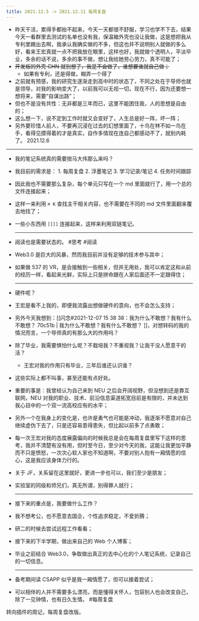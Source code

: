 ```yaml
---
title: 2021.12.5 -> 2021.12.11 每周复盘
---
```


- 昨天干活，累得手都抬不起来，今天一天都很不舒服，学习也学不下去，结果今天一看群里去测试的名单也没有我，保温箱外壳也没让我做，这是想把我从专利里踢出去啊，我承认我确实做的不多，但这也并不说明别人就做的多么好，看来王宏真就一点不把我放在眼里，这样也好，我就做个透明人，平淡毕业，多余的话不说，多余的事不做，想让我给她劳心劳力，真不可能了；
- ~~开发板的外壳 CHN 就别想了，我是不会做了，谁想要谁就自己做；~~
    - 如果有专利，还是得做，糊弄一个得了
- 之前就有预感，我的研究生逐渐走到高中时的状态了，不同之处在于导师也就是领导，对我的影响变大了，以前我可以无视一切，现在不行，因为还要想一想将来，需要“自谋出路”；
- 但也不是没有共性：无非都是三年而已，这里不能困住我，人的思想是自由的；
- 这么想一下，说不定到工作时就又会变好了，人生总是好一阵，坏一阵；
- 另外要珍惜人前人，不要再沉浸在过去的幻想里面了，十鸟在林不如一鸟在手，看得见摸得着的才是真实，自作多情现在连自己都感动不了，就别内耗了。 2021.12.6

---
- 我的笔记系统真的需要按马大伟那么来吗？
- 我目前的需求是：
      1.  每周复盘
      2.  浮墨笔记
      3.  学习记录/笔记
      4.  任务时间跟踪

- 因此我也不需要那么复杂，每个单元只写在一个 md 里面就行了，用一个总的文件连接起来；
- 这样一来利用  `⌘ K`  查找主干相关内容，也不需要在不同的 md 文件里面翻来覆去地找了；
- 一些小东西用 `[[]]` 连接起来，这样来利用双链笔记。
	- ---
- 阅读也是需要状态的。 #思考 #阅读
- Web3.0 是巨大的风暴，然而我目前并没有足够的技术参与其中；
- 如果做 537 的 VR，是会接触到一些相关，但并无用处，我可以肯定这和从前的经历一样，看起来光鲜，实际上只是拼命跟在人家后面还不一定跟得住；
	- ---
- 硬件呢？
- 王宏是看不上我的，即便我流露出想做硬件的意向，也不会怎么支持；
- 另外今天我想到：[[闪念#2021-12-07 15 38 38：我为什么不敢想？我有什么不敢想？ 70c51b | 我为什么不敢想？我有什么不敢想？ ]]，对想转码的我的情况而言，一个导师真的有那么大的作用吗？
- 除了毕业，我需要惧怕什么呢？不栽培我？不重视我？让我干没人愿意干的活？
	- 王宏对我的作用只有毕业，三年后谁还认识谁？
- 这些实际上都不叫事，甚至还能有点好处。
- 重要的事是：我曾经认为自己来到 NEU 之后会开阔视野，但没想到还是靠互联网，NEU 对我的职业、技术、前沿信息渠道拓宽目前是有限的，并未达到我心目中的一个双一流高校应有的水平；
- 另外一个在我身上的变化是，也许是勇气也可能是冲动，我逐渐不愿意对自己继续虚伪下去了，只是还容易患得患失，但比起以前多了点勇敢；
- 每一次王宏对我的态度展露偏向的时候我总是会在每周复盘里写下这样的思考，我并不清楚有没有用，但时至今日，至少对今天的我，这能让我更加平静而不只是愤怒，一次次心软人家也不知道啊，不要对别人抱有一厢情愿的信心，这是我应该身体力行的。
- 关于 JF，关系留在这里就好，更进一步也可以，我们至少是朋友；
- 实验室的同级和师兄们，真无所谓，别得罪人就行；
	- ---
- 接下来的重点是，我要做什么工作？
- 我不想考公，也不愿意去国企，个性追求稳定，不爱折腾；
- 研二的时候去尝试远程工作看看；
- 接下来的下半学期，做出来自己的 Web 个人博客；
- 毕业之前结合 Web3.0，争取做出真正的去中心化的个人笔记系统，记录自己的一切信息。
	- ---
- 备考期间读 CSAPP 似乎是我一厢情愿了，但可以接着尝试；
- 可以相伴的人并不需要多么漂亮，而是懂得关怀人，包容别人也会改变自己，除了一见钟情，也有日久生情。 #每周复盘

转向插件的周记，每周复盘改版。